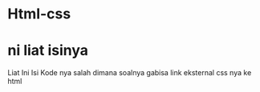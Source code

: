 # Html-css
# ni liat isinya

Liat Ini Isi Kode nya salah dimana soalnya gabisa link eksternal css nya ke html
